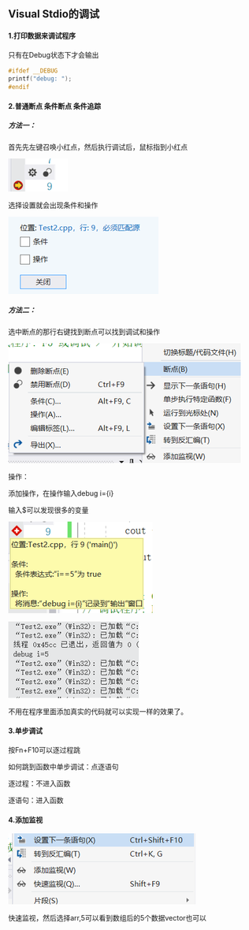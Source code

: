 ## Visual Stdio的调试

#### 1.打印数据来调试程序

只有在Debug状态下才会输出

~~~cpp
#ifdef __DEBUG
printf("debug: ");
#endif
~~~

#### 2.普通断点  条件断点  条件追踪

##### 方法一：

首先先左键召唤小红点，然后执行调试后，鼠标指到小红点

![image-20210116223959078](./picture/2小红点.png)

选择设置就会出现条件和操作

![image-20210116224037858](./picture/2条件和操作.png)

##### 方法二：

选中断点的那行右键找到断点可以找到调试和操作

![image-20210116224144333](./picture/2条件操作2.png)

操作：

添加操作，在操作输入debug i={i}

输入$可以发现很多的变量

![image-20210116224457962](./picture/2状态.png)

![image-20210116224532115](./picture/2日志输出.png)

不用在程序里面添加真实的代码就可以实现一样的效果了。

#### 3.单步调试

按Fn+F10可以逐过程跳

如何跳到函数中单步调试：点逐语句

逐过程：不进入函数

逐语句：进入函数

#### 4.添加监视

![image-20210116230821860](./picture/2快速监视.png)

快速监视，然后选择arr,5可以看到数组后的5个数据vector也可以

